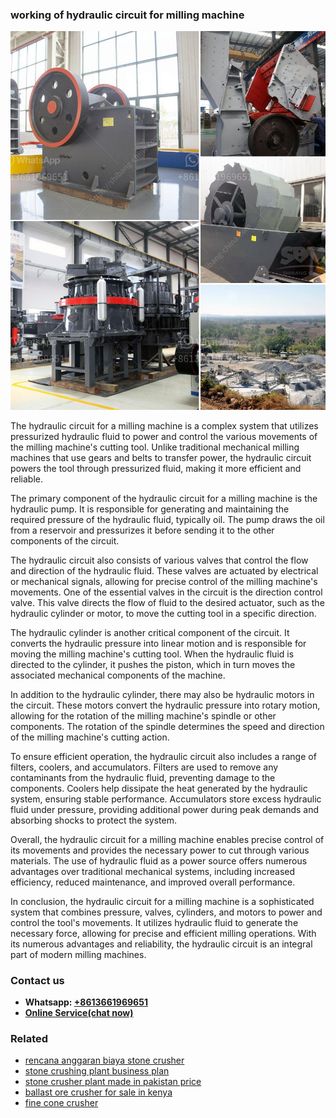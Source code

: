 <h3>working of hydraulic circuit for milling machine</h3><img src='1706755363.jpg' alt=''><p>The hydraulic circuit for a milling machine is a complex system that utilizes pressurized hydraulic fluid to power and control the various movements of the milling machine's cutting tool. Unlike traditional mechanical milling machines that use gears and belts to transfer power, the hydraulic circuit powers the tool through pressurized fluid, making it more efficient and reliable.</p><p>The primary component of the hydraulic circuit for a milling machine is the hydraulic pump. It is responsible for generating and maintaining the required pressure of the hydraulic fluid, typically oil. The pump draws the oil from a reservoir and pressurizes it before sending it to the other components of the circuit.</p><p>The hydraulic circuit also consists of various valves that control the flow and direction of the hydraulic fluid. These valves are actuated by electrical or mechanical signals, allowing for precise control of the milling machine's movements. One of the essential valves in the circuit is the direction control valve. This valve directs the flow of fluid to the desired actuator, such as the hydraulic cylinder or motor, to move the cutting tool in a specific direction.</p><p>The hydraulic cylinder is another critical component of the circuit. It converts the hydraulic pressure into linear motion and is responsible for moving the milling machine's cutting tool. When the hydraulic fluid is directed to the cylinder, it pushes the piston, which in turn moves the associated mechanical components of the machine.</p><p>In addition to the hydraulic cylinder, there may also be hydraulic motors in the circuit. These motors convert the hydraulic pressure into rotary motion, allowing for the rotation of the milling machine's spindle or other components. The rotation of the spindle determines the speed and direction of the milling machine's cutting action.</p><p>To ensure efficient operation, the hydraulic circuit also includes a range of filters, coolers, and accumulators. Filters are used to remove any contaminants from the hydraulic fluid, preventing damage to the components. Coolers help dissipate the heat generated by the hydraulic system, ensuring stable performance. Accumulators store excess hydraulic fluid under pressure, providing additional power during peak demands and absorbing shocks to protect the system.</p><p>Overall, the hydraulic circuit for a milling machine enables precise control of its movements and provides the necessary power to cut through various materials. The use of hydraulic fluid as a power source offers numerous advantages over traditional mechanical systems, including increased efficiency, reduced maintenance, and improved overall performance.</p><p>In conclusion, the hydraulic circuit for a milling machine is a sophisticated system that combines pressure, valves, cylinders, and motors to power and control the tool's movements. It utilizes hydraulic fluid to generate the necessary force, allowing for precise and efficient milling operations. With its numerous advantages and reliability, the hydraulic circuit is an integral part of modern milling machines.</p><h3>Contact us</h3><ul><li><strong>Whatsapp:&nbsp;<a href="https://wa.me/8613661969651">+8613661969651</a></strong></li><li><a href="https://swt.shibang-china.com/?git&amp;zhl&amp;working of hydraulic circuit for milling machine"><strong>Online Service(chat now)</strong></a></li></ul><h3>Related</h3><ul><li><a href='rencana anggaran biaya stone crusher.md'>rencana anggaran biaya stone crusher</a></li><li><a href='stone crushing plant business plan.md'>stone crushing plant business plan</a></li><li><a href='stone crusher plant made in pakistan price.md'>stone crusher plant made in pakistan price</a></li><li><a href='ballast ore crusher for sale in kenya.md'>ballast ore crusher for sale in kenya</a></li><li><a href='fine cone crusher.md'>fine cone crusher</a></li></ul>